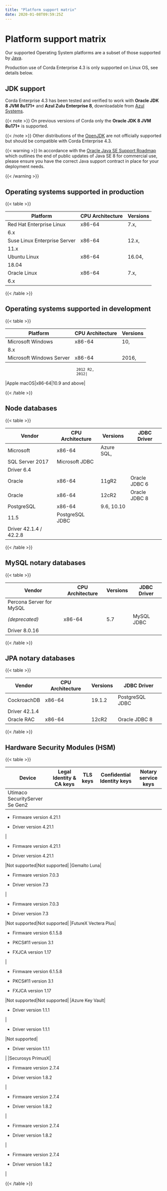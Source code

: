 ```yaml
---
title: "Platform support matrix"
date: 2020-01-08T09:59:25Z
---
```



# Platform support matrix
Our supported Operating System platforms are a subset of those supported by [Java](http://www.oracle.com/technetwork/java/javase/certconfig-2095354.html).

Production use of Corda Enterprise 4.3 is only supported on Linux OS, see details below.


## JDK support
Corda Enterprise 4.3 has been tested and verified to work with **Oracle JDK 8 JVM 8u171+** and **Azul Zulu Enterprise 8**, downloadable from
                [Azul Systems](https://www.azul.com/downloads/azure-only/zulu/).


{{< note >}}
On previous versions of Corda only the **Oracle JDK 8 JVM 8u171+** is supported.

{{< /note >}}
Other distributions of the [OpenJDK](https://openjdk.java.net/) are not officially supported but should be compatible with Corda Enterprise 4.3.


{{< warning >}}
In accordance with the [Oracle Java SE Support Roadmap](https://www.oracle.com/technetwork/java/java-se-support-roadmap.html)
                    which outlines the end of public updates of Java SE 8 for commercial use, please ensure you have the correct Java support contract in place
                    for your deployment needs.

{{< /warning >}}


## Operating systems supported in production

{{< table >}}

|Platform|CPU Architecture|Versions|
|-------------------------------|------------------|-----------|
|Red Hat Enterprise Linux|x86-64|7.x,
                                    6.x|
|Suse Linux Enterprise Server|x86-64|12.x,
                                    11.x|
|Ubuntu Linux|x86-64|16.04,
                                    18.04|
|Oracle Linux|x86-64|7.x,
                                    6.x|

{{< /table >}}

## Operating systems supported in development

{{< table >}}

|Platform|CPU Architecture|Versions|
|-------------------------------|------------------|-----------|
|Microsoft Windows|x86-64|10,
                                    8.x|
|Microsoft Windows Server|x86-64|2016,
                                    2012 R2,
                                    2012|
|Apple macOS|x86-64|10.9 and
                                    above|

{{< /table >}}

## Node databases

{{< table >}}

|Vendor|CPU Architecture|Versions|JDBC Driver|
|-------------------------------|------------------|------------------|------------------------|
|Microsoft|x86-64|Azure SQL,
                                    SQL Server 2017|Microsoft JDBC
                                    Driver 6.4|
|Oracle|x86-64|11gR2|Oracle JDBC 6|
|Oracle|x86-64|12cR2|Oracle JDBC 8|
|PostgreSQL|x86-64|9.6, 10.10
                                    11.5|PostgreSQL JDBC
                                    Driver 42.1.4 / 42.2.8|

{{< /table >}}

## MySQL notary databases

{{< table >}}

|Vendor|CPU Architecture|Versions|JDBC Driver|
|-------------------------------|------------------|------------------|--------------------|
|Percona Server for MySQL
                                    *(deprecated)*|x86-64|5.7|MySQL JDBC
                                    Driver 8.0.16|

{{< /table >}}

## JPA notary databases

{{< table >}}

|Vendor|CPU Architecture|Versions|JDBC Driver|
|-------------------------------|------------------|------------------|--------------------|
|CockroachDB|x86-64|19.1.2|PostgreSQL JDBC
                                    Driver 42.1.4|
|Oracle RAC|x86-64|12cR2|Oracle JDBC 8|

{{< /table >}}

## Hardware Security Modules (HSM)

{{< table >}}

|Device|Legal Identity & CA keys|TLS keys|Confidential Identity keys|Notary service keys|
|-------------------------------|----------------------------|----------------------------|----------------------------|--------------------------|
|Utimaco SecurityServer Se Gen2|
* Firmware version 4.21.1


* Driver version 4.21.1


|
* Firmware version 4.21.1


* Driver version 4.21.1


|Not supported|Not supported|
|Gemalto Luna|
* Firmware version 7.0.3


* Driver version 7.3


|
* Firmware version 7.0.3


* Driver version 7.3


|Not supported|Not supported|
|FutureX Vectera Plus|
* Firmware version 6.1.5.8


* PKCS#11 version 3.1


* FXJCA version 1.17


|
* Firmware version 6.1.5.8


* PKCS#11 version 3.1


* FXJCA version 1.17


|Not supported|Not supported|
|Azure Key Vault|
* Driver version 1.1.1


|
* Driver version 1.1.1


|Not supported|
* Driver version 1.1.1


|
|Securosys PrimusX|
* Firmware version 2.7.4


* Driver version 1.8.2


|
* Firmware version 2.7.4


* Driver version 1.8.2


|
* Firmware version 2.7.4


* Driver version 1.8.2


|
* Firmware version 2.7.4


* Driver version 1.8.2


|

{{< /table >}}

